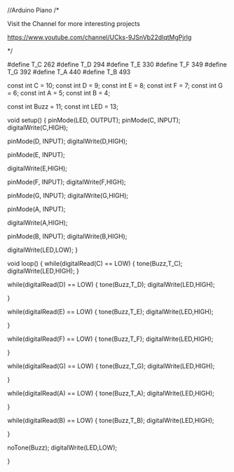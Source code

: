 //Arduino Piano
/*

Visit the Channel for more interesting projects

https://www.youtube.com/channel/UCks-9JSnVb22dlqtMgPjrlg

*/

#define
  T_C 262
#define T_D 294
#define T_E 330
#define T_F 349
#define T_G
  392
#define T_A 440
#define T_B 493

const int C = 10;
const int
  D = 9;
const int E = 8;
const int F = 7;
const int G = 6;
const int
  A = 5;
const int B = 4;

const int Buzz = 11;
const int LED = 13;

void
  setup()
{
  pinMode(LED, OUTPUT);
  pinMode(C, INPUT);
  digitalWrite(C,HIGH);

  
  pinMode(D, INPUT);
  digitalWrite(D,HIGH);
  
  pinMode(E, INPUT);

  digitalWrite(E,HIGH);
  
  pinMode(F, INPUT);
  digitalWrite(F,HIGH);

  
  pinMode(G, INPUT);
  digitalWrite(G,HIGH);
  
  pinMode(A, INPUT);

  digitalWrite(A,HIGH);
  
  pinMode(B, INPUT);
  digitalWrite(B,HIGH);


   digitalWrite(LED,LOW);
}

void loop()
{
  while(digitalRead(C)
  == LOW)
  {
    tone(Buzz,T_C);
    digitalWrite(LED,HIGH);
  }


  while(digitalRead(D) == LOW)
  {
    tone(Buzz,T_D);
    digitalWrite(LED,HIGH);

  }

  while(digitalRead(E) == LOW)
  {
    tone(Buzz,T_E);
    digitalWrite(LED,HIGH);

  }

  while(digitalRead(F) == LOW)
  {
    tone(Buzz,T_F);
    digitalWrite(LED,HIGH);

  }

  while(digitalRead(G) == LOW)
  {
    tone(Buzz,T_G);
    digitalWrite(LED,HIGH);

  }

  while(digitalRead(A) == LOW)
  {
    tone(Buzz,T_A);
    digitalWrite(LED,HIGH);

  }

  while(digitalRead(B) == LOW)
  {
    tone(Buzz,T_B);
    digitalWrite(LED,HIGH);

  }

  noTone(Buzz);
  digitalWrite(LED,LOW);

}

